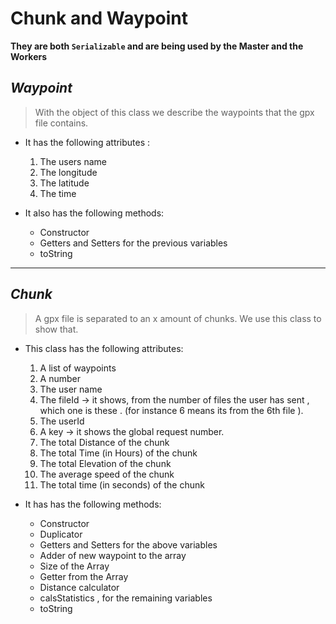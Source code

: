 # Chunk and Waypoint
**They are both `Serializable` and are being used by the Master and the Workers**

## *Waypoint*
> With the object of this class we describe the waypoints that the gpx file contains.

- It has the following attributes :
    1. The users name 
    2. The longitude 
    3. The latitude
    4. The time 

- It also has the following methods:
    - <a>Constructor</a>
    - <a>Getters</a> and <a>Setters</a> for the previous variables 
    - <a>toString</a> 
---
## *Chunk* 
> Α gpx file is separated to an x amount of chunks. We use this class to show that. 

- This class has the following attributes:

    1. A list of waypoints 
    2. A number 
    3. The user name
    4. The fileId -> it shows, from the number of files the user has sent , which one is these . (for instance 6 means its from the 6th file ).
    5. The userId
    6. A key -> it shows the global request number.
    7. The total Distance of the chunk 
    8. The total Time (in Hours) of the chunk 
    9. The total Elevation of the chunk
    10. The average speed of the chunk  
    11. The total time (in seconds) of the chunk

- It has has the following methods:
    - <a>Constructor</a>
    - <a>Duplicator</a>
    - <a>Getters</a> and <a>Setters</a> for the above variables 
    - <a>Adder</a> of new waypoint to the array 
    - <a>Size</a> of the Array
    - <a>Getter</a> from the Array
    - <a>Distance calculator</a>
    - <a>calsStatistics</a> , for the remaining variables
    - <a>toString</a>
